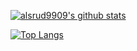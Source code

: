 [![alsrud9909's github stats](https://github-readme-stats.vercel.app/api?username=alsrud9909&count_private=true&show_icons=true&theme=buefy&hide_border=true&include_all_commits=1)](https://github.com/alsrud9909/github-readme-stats)

[![Top Langs](https://github-readme-stats.vercel.app/api/top-langs/?username=alsrud9909&layout=compact&hide_border=true&title_color=7957d5&icon_color=ff3860&text_color=363636&bg_color=ffffff)](https://github.com/alsrud9909/github-readme-stats)
